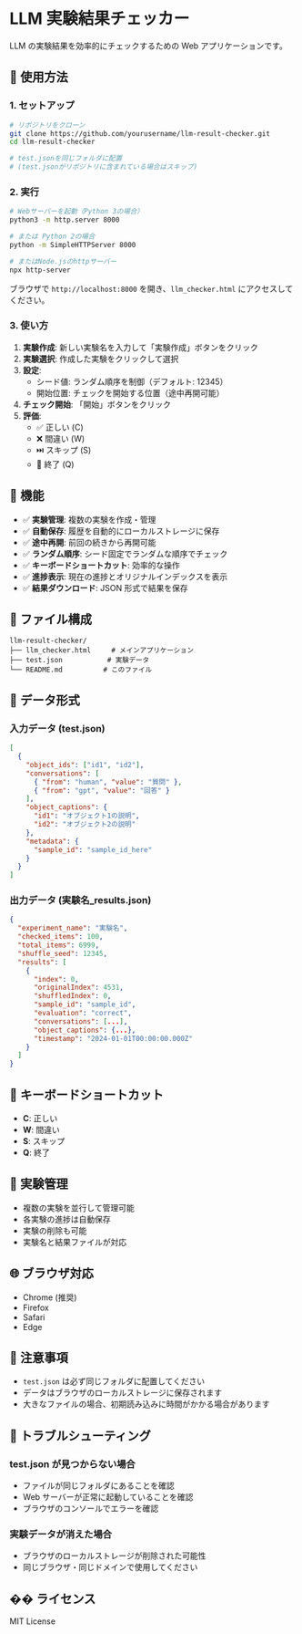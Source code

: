 # LLM 実験結果チェッカー

LLM の実験結果を効率的にチェックするための Web アプリケーションです。

## 🚀 使用方法

### 1. セットアップ

```bash
# リポジトリをクローン
git clone https://github.com/yourusername/llm-result-checker.git
cd llm-result-checker

# test.jsonを同じフォルダに配置
# (test.jsonがリポジトリに含まれている場合はスキップ)
```

### 2. 実行

```bash
# Webサーバーを起動（Python 3の場合）
python3 -m http.server 8000

# または Python 2の場合
python -m SimpleHTTPServer 8000

# またはNode.jsのhttpサーバー
npx http-server
```

ブラウザで `http://localhost:8000` を開き、`llm_checker.html` にアクセスしてください。

### 3. 使い方

1. **実験作成**: 新しい実験名を入力して「実験作成」ボタンをクリック
2. **実験選択**: 作成した実験をクリックして選択
3. **設定**:
   - シード値: ランダム順序を制御（デフォルト: 12345）
   - 開始位置: チェックを開始する位置（途中再開可能）
4. **チェック開始**: 「開始」ボタンをクリック
5. **評価**:
   - ✅ 正しい (C)
   - ❌ 間違い (W)
   - ⏭️ スキップ (S)
   - 🚪 終了 (Q)

## 🔧 機能

- ✅ **実験管理**: 複数の実験を作成・管理
- ✅ **自動保存**: 履歴を自動的にローカルストレージに保存
- ✅ **途中再開**: 前回の続きから再開可能
- ✅ **ランダム順序**: シード固定でランダムな順序でチェック
- ✅ **キーボードショートカット**: 効率的な操作
- ✅ **進捗表示**: 現在の進捗とオリジナルインデックスを表示
- ✅ **結果ダウンロード**: JSON 形式で結果を保存

## 📁 ファイル構成

```
llm-result-checker/
├── llm_checker.html     # メインアプリケーション
├── test.json           # 実験データ
└── README.md          # このファイル
```

## 💾 データ形式

### 入力データ (test.json)

```json
[
  {
    "object_ids": ["id1", "id2"],
    "conversations": [
      { "from": "human", "value": "質問" },
      { "from": "gpt", "value": "回答" }
    ],
    "object_captions": {
      "id1": "オブジェクト1の説明",
      "id2": "オブジェクト2の説明"
    },
    "metadata": {
      "sample_id": "sample_id_here"
    }
  }
]
```

### 出力データ (実験名\_results.json)

```json
{
  "experiment_name": "実験名",
  "checked_items": 100,
  "total_items": 6999,
  "shuffle_seed": 12345,
  "results": [
    {
      "index": 0,
      "originalIndex": 4531,
      "shuffledIndex": 0,
      "sample_id": "sample_id",
      "evaluation": "correct",
      "conversations": [...],
      "object_captions": {...},
      "timestamp": "2024-01-01T00:00:00.000Z"
    }
  ]
}
```

## 🔑 キーボードショートカット

- **C**: 正しい
- **W**: 間違い
- **S**: スキップ
- **Q**: 終了

## 🧪 実験管理

- 複数の実験を並行して管理可能
- 各実験の進捗は自動保存
- 実験の削除も可能
- 実験名と結果ファイルが対応

## 🌐 ブラウザ対応

- Chrome (推奨)
- Firefox
- Safari
- Edge

## 📝 注意事項

- `test.json` は必ず同じフォルダに配置してください
- データはブラウザのローカルストレージに保存されます
- 大きなファイルの場合、初期読み込みに時間がかかる場合があります

## 🐛 トラブルシューティング

### test.json が見つからない場合

- ファイルが同じフォルダにあることを確認
- Web サーバーが正常に起動していることを確認
- ブラウザのコンソールでエラーを確認

### 実験データが消えた場合

- ブラウザのローカルストレージが削除された可能性
- 同じブラウザ・同じドメインで使用してください

## �� ライセンス

MIT License
